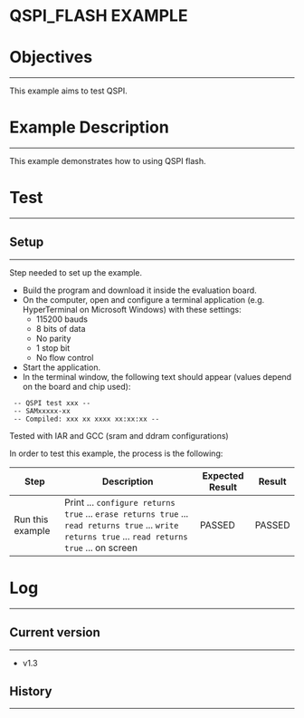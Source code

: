 QSPI_FLASH EXAMPLE
============

# Objectives
------------
This example aims to test QSPI.


# Example Description
---------------------
This example demonstrates how to using QSPI flash.


# Test
------

## Setup
--------
Step needed to set up the example.

* Build the program and download it inside the evaluation board.
* On the computer, open and configure a terminal application (e.g. HyperTerminal
 on Microsoft Windows) with these settings:
	- 115200 bauds
	- 8 bits of data
	- No parity
	- 1 stop bit
	- No flow control
* Start the application.
* In the terminal window, the following text should appear (values depend on the
 board and chip used):
```
 -- QSPI test xxx --
 -- SAMxxxxx-xx
 -- Compiled: xxx xx xxxx xx:xx:xx --
```

Tested with IAR and GCC (sram and ddram configurations)

In order to test this example, the process is the following:

Step | Description | Expected Result | Result
-----|-------------|-----------------|-------
Run this example | Print ... `configure returns true` ... `erase returns true` ... `read returns true` ... `write returns true` ... `read returns true` ... on screen | PASSED | PASSED


# Log
------

## Current version
--------
 - v1.3

## History
--------
